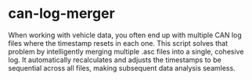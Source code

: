 # can-log-merger
When working with vehicle data, you often end up with multiple CAN log files where the timestamp resets in each one. This script solves that problem by intelligently merging multiple .asc files into a single, cohesive log. It automatically recalculates and adjusts the timestamps to be sequential across all files, making subsequent data analysis seamless.
